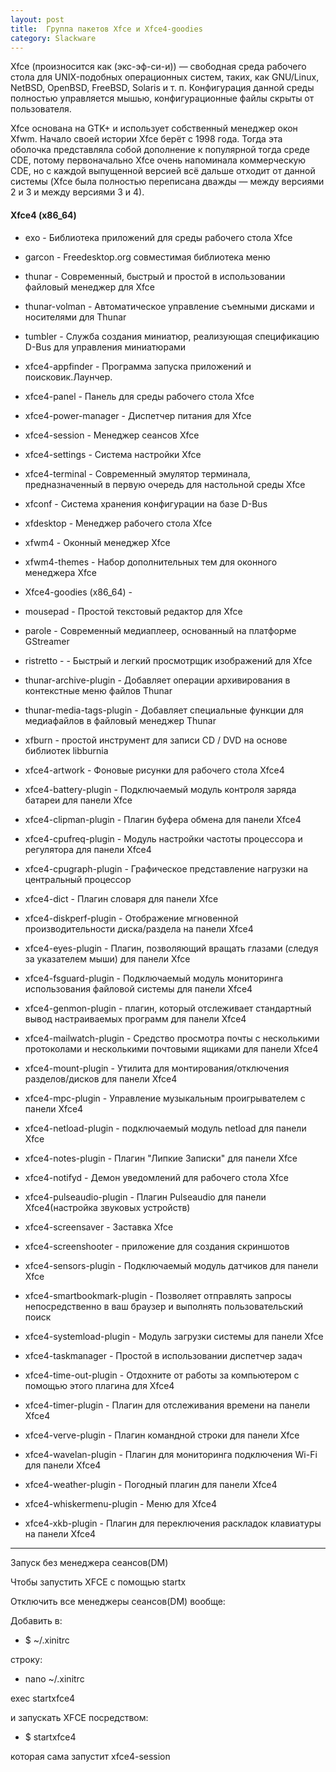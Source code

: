 ```yaml
---
layout: post
title:  Группа пакетов Xfce и Xfce4-goodies
category: Slackware
--- 
```


Xfce (произносится как (экс-эф-си-и)) — свободная среда рабочего стола для UNIX-подобных операционных систем, таких, как GNU/Linux, NetBSD, OpenBSD, FreeBSD, Solaris и т. п. Конфигурация данной среды полностью управляется мышью, конфигурационные файлы скрыты от пользователя.

Xfce основана на GTK+ и использует собственный менеджер окон Xfwm. Начало своей истории Xfce берёт с 1998 года. Тогда эта оболочка представляла собой дополнение к популярной тогда среде CDE, потому первоначально Xfce очень напоминала коммерческую CDE, но с каждой выпущенной версией всё дальше отходит от данной системы (Xfce была полностью переписана дважды — между версиями 2 и 3 и между версиями 3 и 4).

#### Xfce4 (x86_64)

- exo - Библиотека приложений для среды рабочего стола Xfce

- garcon - Freedesktop.org совместимая библиотека меню

- thunar - Современный, быстрый и простой в использовании файловый менеджер для Xfce

- thunar-volman - Автоматическое управление съемными дисками и носителями для Thunar

- tumbler - Служба создания миниатюр, реализующая спецификацию D-Bus для управления миниатюрами

- xfce4-appfinder - Программа запуска приложений и поисковик.Лаунчер.

- xfce4-panel - Панель для среды рабочего стола Xfce

- xfce4-power-manager - Диспетчер питания для Xfce

- xfce4-session - Менеджер сеансов Xfce

- xfce4-settings - Система настройки Xfce

- xfce4-terminal - Современный эмулятор терминала, предназначенный в первую очередь для настольной среды Xfce

- xfconf - Система хранения конфигурации на базе D-Bus

- xfdesktop - Менеджер рабочего стола Xfce

- xfwm4 - Оконный менеджер Xfce

- xfwm4-themes - Набор дополнительных тем для оконного менеджера Xfce

- Xfce4-goodies (x86_64) -

- mousepad - Простой текстовый редактор для Xfce

- parole - Современный медиаплеер, основанный на платформе GStreamer

- ristretto - - Быстрый и легкий просмотрщик изображений для Xfce

- thunar-archive-plugin - Добавляет операции архивирования в контекстные меню файлов Thunar

- thunar-media-tags-plugin - Добавляет специальные функции для медиафайлов в файловый менеджер Thunar

- xfburn - простой инструмент для записи CD / DVD на основе библиотек libburnia

- xfce4-artwork - Фоновые рисунки для рабочего стола Xfce4

- xfce4-battery-plugin - Подключаемый модуль контроля заряда батареи для панели Xfce

- xfce4-clipman-plugin - Плагин буфера обмена для панели Xfce4

- xfce4-cpufreq-plugin - Модуль настройки частоты процессора и регулятора для панели Xfce4

- xfce4-cpugraph-plugin - Графическое представление нагрузки на центральный процессор

- xfce4-dict - Плагин словаря для панели Xfce

- xfce4-diskperf-plugin - Отображение мгновенной производительности диска/раздела на панели Xfce4

- xfce4-eyes-plugin - Плагин, позволяющий вращать глазами (следуя за указателем мыши) для панели Xfce

- xfce4-fsguard-plugin - Подключаемый модуль мониторинга использования файловой системы для панели Xfce4

- xfce4-genmon-plugin - плагин, который отслеживает стандартный вывод настраиваемых программ для панели Xfce4

- xfce4-mailwatch-plugin - Средство просмотра почты с несколькими протоколами и несколькими почтовыми ящиками для панели Xfce4

- xfce4-mount-plugin - Утилита для монтирования/отключения разделов/дисков для панели Xfce4

- xfce4-mpc-plugin - Управление музыкальным проигрывателем с панели Xfce4

- xfce4-netload-plugin - подключаемый модуль netload для панели Xfce

- xfce4-notes-plugin - Плагин "Липкие Записки" для панели Xfce

- xfce4-notifyd - Демон уведомлений для рабочего стола Xfce

- xfce4-pulseaudio-plugin - Плагин Pulseaudio для панели Xfce4(настройка звуковых устройств)

- xfce4-screensaver - Заставка Xfce

- xfce4-screenshooter - приложение для создания скриншотов

- xfce4-sensors-plugin - Подключаемый модуль датчиков для панели Xfce

- xfce4-smartbookmark-plugin - Позволяет отправлять запросы непосредственно в ваш браузер и выполнять пользовательский поиск

- xfce4-systemload-plugin - Модуль загрузки системы для панели Xfce

- xfce4-taskmanager - Простой в использовании диспетчер задач

- xfce4-time-out-plugin - Отдохните от работы за компьютером с помощью этого плагина для Xfce4

- xfce4-timer-plugin - Плагин для отслеживания времени на панели Xfce4

- xfce4-verve-plugin - Плагин командной строки для панели Xfce

- xfce4-wavelan-plugin - Плагин для мониторинга подключения Wi-Fi для панели Xfce4

- xfce4-weather-plugin - Погодный плагин для панели Xfce4

- xfce4-whiskermenu-plugin - Меню для Xfce4

- xfce4-xkb-plugin - Плагин для переключения раскладок клавиатуры на панели Xfce4

*********************************************************************************

Запуск без менеджера сеансов(DM)

Чтобы запустить XFCE с помощью startx

Отключить все менеджеры сеансов(DM) вообще:

Добавить в:

- $ ~/.xinitrc

строку:

- nano ~/.xinitrc

exec startxfce4

и запускать XFCE посредством:

- $ startxfce4

которая сама запустит xfce4-session
